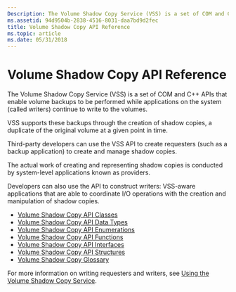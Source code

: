 ```yaml
---
Description: The Volume Shadow Copy Service (VSS) is a set of COM and C++ APIs that enable volume backups to be performed while applications on the system (called writers) continue to write to the volumes.
ms.assetid: 94d9504b-2838-4516-8031-daa7bd9d2fec
title: Volume Shadow Copy API Reference
ms.topic: article
ms.date: 05/31/2018
---
```


# Volume Shadow Copy API Reference

The Volume Shadow Copy Service (VSS) is a set of COM and C++ APIs that enable volume backups to be performed while applications on the system (called writers) continue to write to the volumes.

VSS supports these backups through the creation of shadow copies, a duplicate of the original volume at a given point in time.

Third-party developers can use the VSS API to create requesters (such as a backup application) to create and manage shadow copies.

The actual work of creating and representing shadow copies is conducted by system-level applications known as providers.

Developers can also use the API to construct writers: VSS-aware applications that are able to coordinate I/O operations with the creation and manipulation of shadow copies.

-   [Volume Shadow Copy API Classes](volume-shadow-copy-api-classes.md)
-   [Volume Shadow Copy API Data Types](volume-shadow-copy-api-data-types.md)
-   [Volume Shadow Copy API Enumerations](volume-shadow-copy-api-enumeration-types.md)
-   [Volume Shadow Copy API Functions](volume-shadow-copy-api-functions.md)
-   [Volume Shadow Copy API Interfaces](volume-shadow-copy-api-interfaces.md)
-   [Volume Shadow Copy API Structures](volume-shadow-copy-api-structures.md)
-   [Volume Shadow Copy Glossary](volume-shadow-copy-glossary.md)

For more information on writing requesters and writers, see [Using the Volume Shadow Copy Service](using-the-volume-shadow-copy-service.md).

 

 



